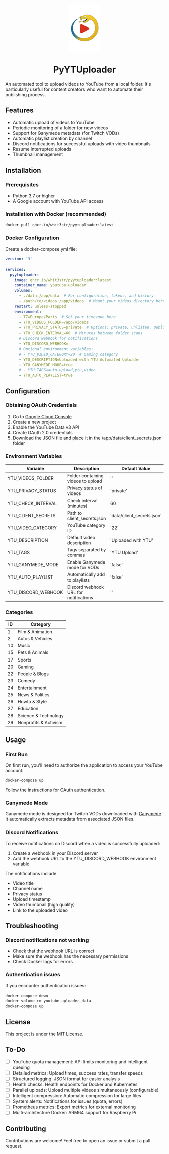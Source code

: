 <p align="center">
  <img src="https://github.com/whit3str/pyytuploader/blob/main/resources/icon.png?raw=true" alt="Logo" width="100"/>
  <h1 align="center">PyYTUploader</h1>
</p>

An automated tool to upload videos to YouTube from a local folder. It's particularly useful for content creators who want to automate their publishing process.

## Features

* Automatic upload of videos to YouTube
* Periodic monitoring of a folder for new videos
* Support for Ganymede metadata (for Twitch VODs)
* Automatic playlist creation by channel
* Discord notifications for successful uploads with video thumbnails
* Resume interrupted uploads
* Thumbnail management

## Installation

### Prerequisites

* Python 3.7 or higher
* A Google account with YouTube API access

### Installation with Docker (recommended)

```bash
docker pull ghcr.io/whit3str/pyytuploader:latest
```

### Docker Configuration

Create a docker-compose.yml file:

```yaml
version: '3'

services:
  pyytuploader:
    image: ghcr.io/whit3str/pyytuploader:latest
    container_name: youtube-uploader
    volumes:
      - ./data:/app/data  # For configuration, tokens, and history
      - /path/to/videos:/app/videos  # Mount your videos directory here
    restart: unless-stopped
    environment:
      - TZ=Europe/Paris  # Set your timezone here
      - YTU_VIDEOS_FOLDER=/app/videos
      - YTU_PRIVACY_STATUS=private  # Options: private, unlisted, public
      - YTU_CHECK_INTERVAL=60  # Minutes between folder scans
      # Discord webhook for notifications
      - YTU_DISCORD_WEBHOOK=
      # Optional environment variables:
      # - YTU_VIDEO_CATEGORY=20  # Gaming category
      - YTU_DESCRIPTION=Uploaded with YTU Automated Uploader
      - YTU_GANYMEDE_MODE=true
      # - YTU_TAGS=auto-upload,ytu,video
      - YTU_AUTO_PLAYLIST=true
```

## Configuration

### Obtaining OAuth Credentials

1. Go to [Google Cloud Console](https://console.cloud.google.com/)
2. Create a new project
3. Enable the YouTube Data v3 API
4. Create OAuth 2.0 credentials
5. Download the JSON file and place it in the /app/data/client_secrets.json folder

### Environment Variables

| Variable | Description | Default Value |
|----------|-------------|---------------|
| YTU_VIDEOS_FOLDER | Folder containing videos to upload | '' |
| YTU_PRIVACY_STATUS | Privacy status of videos | 'private' |
| YTU_CHECK_INTERVAL | Check interval (minutes) | 60 |
| YTU_CLIENT_SECRETS | Path to client_secrets.json | 'data/client_secrets.json' |
| YTU_VIDEO_CATEGORY | YouTube category ID | '22' |
| YTU_DESCRIPTION | Default video description | 'Uploaded with YTU' |
| YTU_TAGS | Tags separated by commas | 'YTU Upload' |
| YTU_GANYMEDE_MODE | Enable Ganymede mode for VODs | 'false' |
| YTU_AUTO_PLAYLIST | Automatically add to playlists | 'false' |
| YTU_DISCORD_WEBHOOK | Discord webhook URL for notifications | '' |

### Categories 

| ID | Category |
|----|----------|
| 1 | Film & Animation |
| 2 | Autos & Vehicles |
| 10 | Music |
| 15 | Pets & Animals |
| 17 | Sports |
| 20 | Gaming |
| 22 | People & Blogs |
| 23 | Comedy |
| 24 | Entertainment |
| 25 | News & Politics |
| 26 | Howto & Style |
| 27 | Education |
| 28 | Science & Technology |
| 29 | Nonprofits & Activism |

## Usage

### First Run

On first run, you'll need to authorize the application to access your YouTube account:

```bash
docker-compose up
```

Follow the instructions for OAuth authentication.

### Ganymede Mode

Ganymede mode is designed for Twitch VODs downloaded with [Ganymede](https://github.com/Zibbp/ganymede). It automatically extracts metadata from associated JSON files.

### Discord Notifications

To receive notifications on Discord when a video is successfully uploaded:

1. Create a webhook in your Discord server
2. Add the webhook URL to the YTU_DISCORD_WEBHOOK environment variable

The notifications include:
- Video title
- Channel name
- Privacy status
- Upload timestamp
- Video thumbnail (high quality)
- Link to the uploaded video

## Troubleshooting

### Discord notifications not working

* Check that the webhook URL is correct
* Make sure the webhook has the necessary permissions
* Check Docker logs for errors

### Authentication issues

If you encounter authentication issues:

```bash
docker-compose down
docker volume rm youtube-uploader_data
docker-compose up
```

## License

This project is under the MIT License.

## To-Do

* [ ]   YouTube quota management: API limits monitoring and intelligent queuing
* [ ]   Detailed metrics: Upload times, success rates, transfer speeds
* [ ]   Structured logging: JSON format for easier analysis
* [ ]   Health checks: Health endpoints for Docker and Kubernetes
* [ ]   Parallel uploads: Upload multiple videos simultaneously (configurable)
* [ ]   Intelligent compression: Automatic compression for large files
* [ ]   System alerts: Notifications for issues (quota, errors)
* [ ]   Prometheus metrics: Export metrics for external monitoring
* [ ]   Multi-architecture Docker: ARM64 support for Raspberry Pi

## Contributing

Contributions are welcome! Feel free to open an issue or submit a pull request.
